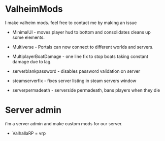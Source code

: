 # ValheimMods
I make valheim mods. feel free to contact me by making an issue

* MinimalUI - moves player hud to bottom and consolidates cleans up some elements.

* Multiverse - Portals can now connect to different worlds and servers.

* MultiplayerBoatDamage - one line fix to stop boats taking constant damage due to lag.

* serverblankpassword - disables password validation on server

* steamserverfix - fixes server listing in steam servers window

* serverpermadeath - serverside permadeath, bans players when they die

# Server admin

i'm a server admin and make custom mods for our server.

* ValhallaRP = vrp
